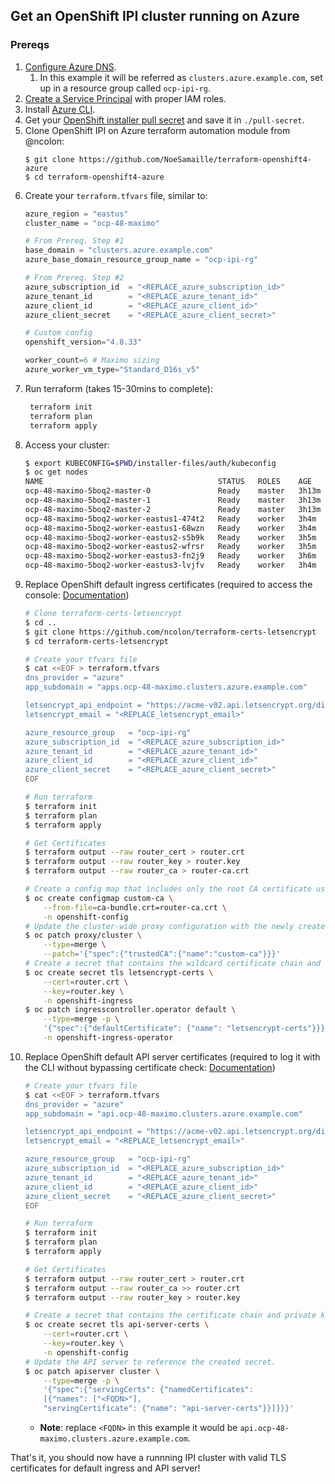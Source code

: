 ## Get an OpenShift IPI cluster running on Azure

### Prereqs

1. [Configure Azure DNS](https://github.com/openshift/installer/blob/d0f7654bc4a0cf73392371962aef68cd9552b5dd/docs/user/azure/dnszone.md).
   1. In this example it will be referred as `clusters.azure.example.com`, set up in a resource group called `ocp-ipi-rg`.
2. [Create a Service Principal](https://github.com/openshift/installer/blob/d0f7654bc4a0cf73392371962aef68cd9552b5dd/docs/user/azure/credentials.md) with proper IAM roles.
3. Install [Azure CLI](https://docs.microsoft.com/en-us/cli/azure/install-azure-cli).
4. Get your [OpenShift installer pull secret](https://console.redhat.com/openshift/install/pull-secret) and save it in `./pull-secret`.
5. Clone OpenShift IPI on Azure terraform automation module from @ncolon:
    ```
    $ git clone https://github.com/NoeSamaille/terraform-openshift4-azure
    $ cd terraform-openshift4-azure
    ```
6. Create your `terraform.tfvars` file, similar to:
    ```tfvars
    azure_region = "eastus"
    cluster_name = "ocp-48-maximo"

    # From Prereq. Step #1
    base_domain = "clusters.azure.example.com"
    azure_base_domain_resource_group_name = "ocp-ipi-rg"

    # From Prereq. Step #2
    azure_subscription_id  = "<REPLACE_azure_subscription_id>"
    azure_tenant_id        = "<REPLACE_azure_tenant_id>"
    azure_client_id        = "<REPLACE_azure_client_id>"
    azure_client_secret    = "<REPLACE_azure_client_secret>"

    # Custom config
    openshift_version="4.8.33"

    worker_count=6 # Maximo sizing
    azure_worker_vm_type="Standard_D16s_v5"
    ```
7. Run terraform (takes 15-30mins to complete):
   ```bash
    terraform init
    terraform plan
    terraform apply
    ```
8. Access your cluster:
    ```bash
    $ export KUBECONFIG=$PWD/installer-files/auth/kubeconfig
    $ oc get nodes
    NAME                                       STATUS   ROLES    AGE     VERSION
    ocp-48-maximo-5boq2-master-0               Ready    master   3h13m   v1.21.6+4b61f94
    ocp-48-maximo-5boq2-master-1               Ready    master   3h13m   v1.21.6+4b61f94
    ocp-48-maximo-5boq2-master-2               Ready    master   3h13m   v1.21.6+4b61f94
    ocp-48-maximo-5boq2-worker-eastus1-474t2   Ready    worker   3h4m    v1.21.6+4b61f94
    ocp-48-maximo-5boq2-worker-eastus1-68wzn   Ready    worker   3h4m    v1.21.6+4b61f94
    ocp-48-maximo-5boq2-worker-eastus2-s5b9k   Ready    worker   3h5m    v1.21.6+4b61f94
    ocp-48-maximo-5boq2-worker-eastus2-wfrsr   Ready    worker   3h5m    v1.21.6+4b61f94
    ocp-48-maximo-5boq2-worker-eastus3-fn2j9   Ready    worker   3h6m    v1.21.6+4b61f94
    ocp-48-maximo-5boq2-worker-eastus3-lvjfv   Ready    worker   3h4m    v1.21.6+4b61f94
    ```
9. Replace OpenShift default ingress certificates (required to access the console: [Documentation](https://docs.openshift.com/container-platform/4.8/security/certificates/replacing-default-ingress-certificate.html))
    ```bash
    # Clone terraform-certs-letsencrypt
    $ cd ..
    $ git clone https://github.com/ncolon/terraform-certs-letsencrypt
    $ cd terraform-certs-letsencrypt

    # Create your tfvars file
    $ cat <<EOF > terraform.tfvars
    dns_provider = "azure"
    app_subdomain = "apps.ocp-48-maximo.clusters.azure.example.com"

    letsencrypt_api_endpoint = "https://acme-v02.api.letsencrypt.org/directory"
    letsencrypt_email = "<REPLACE_letsencrypt_email>"

    azure_resource_group   = "ocp-ipi-rg"
    azure_subscription_id  = "<REPLACE_azure_subscription_id>"
    azure_tenant_id        = "<REPLACE_azure_tenant_id>"
    azure_client_id        = "<REPLACE_azure_client_id>"
    azure_client_secret    = "<REPLACE_azure_client_secret>"
    EOF

    # Run terraform
    $ terraform init
    $ terraform plan
    $ terraform apply

    # Get Certificates
    $ terraform output --raw router_cert > router.crt
    $ terraform output --raw router_key > router.key
    $ terraform output --raw router_ca > router-ca.crt

    # Create a config map that includes only the root CA certificate used to sign the wildcard certificate
    $ oc create configmap custom-ca \
        --from-file=ca-bundle.crt=router-ca.crt \
        -n openshift-config
    # Update the cluster-wide proxy configuration with the newly created config map
    $ oc patch proxy/cluster \
        --type=merge \
        --patch='{"spec":{"trustedCA":{"name":"custom-ca"}}}'
    # Create a secret that contains the wildcard certificate chain and key
    $ oc create secret tls letsencrypt-certs \
        --cert=router.crt \
        --key=router.key \
        -n openshift-ingress
    $ oc patch ingresscontroller.operator default \
        --type=merge -p \
        '{"spec":{"defaultCertificate": {"name": "letsencrypt-certs"}}}' \
        -n openshift-ingress-operator
    ```
10. Replace OpenShift default API server certificates (required to log it with the CLI without bypassing certificate check: [Documentation](https://docs.openshift.com/container-platform/4.8/security/certificates/api-server.html))
    ```bash
    # Create your tfvars file
    $ cat <<EOF > terraform.tfvars
    dns_provider = "azure"
    app_subdomain = "api.ocp-48-maximo.clusters.azure.example.com"

    letsencrypt_api_endpoint = "https://acme-v02.api.letsencrypt.org/directory"
    letsencrypt_email = "<REPLACE_letsencrypt_email>"

    azure_resource_group   = "ocp-ipi-rg"
    azure_subscription_id  = "<REPLACE_azure_subscription_id>"
    azure_tenant_id        = "<REPLACE_azure_tenant_id>"
    azure_client_id        = "<REPLACE_azure_client_id>"
    azure_client_secret    = "<REPLACE_azure_client_secret>"
    EOF

    # Run terraform
    $ terraform init
    $ terraform plan
    $ terraform apply

    # Get Certificates
    $ terraform output --raw router_cert > router.crt
    $ terraform output --raw router_ca >> router.crt
    $ terraform output --raw router_key > router.key

    # Create a secret that contains the certificate chain and private key in the openshift-config namespace
    $ oc create secret tls api-server-certs \
        --cert=router.crt \
        --key=router.key \
        -n openshift-config
    # Update the API server to reference the created secret.
    $ oc patch apiserver cluster \
        --type=merge -p \
        '{"spec":{"servingCerts": {"namedCertificates":
        [{"names": ["<FQDN>"], 
        "servingCertificate": {"name": "api-server-certs"}}]}}}'
    ```
    - **Note**: replace `<FQDN>` in this example it would be `api.ocp-48-maximo.clusters.azure.example.com`.

That's it, you should now have a runnning IPI cluster with valid TLS certificates for default ingress and API server!
